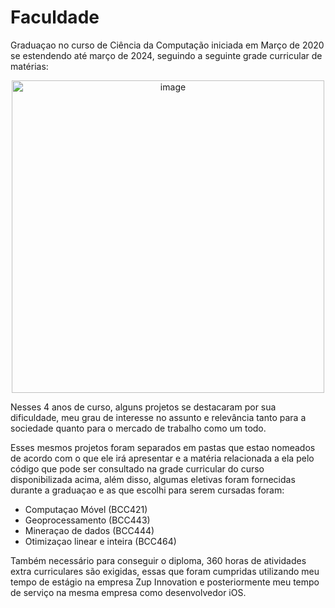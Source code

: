 # Faculdade

Graduaçao no curso de Ciência da Computação iniciada em Março de 2020 se estendendo até março de 2024, seguindo a seguinte grade curricular de matérias:

<div align="center">

  <img width="500" alt="image" src="https://github.com/rnlobao/Faculdade/assets/66230142/6fdb52e3-32ba-4f3a-a134-ecbe30e50e95">

</div>

Nesses 4 anos de curso, alguns projetos se destacaram por sua dificuldade, meu grau de interesse no assunto e relevância tanto para a sociedade quanto para o mercado de trabalho como um todo.

Esses mesmos projetos foram separados em pastas que estao nomeados de acordo com o que ele irá apresentar e a matéria relacionada a ela pelo código que pode ser consultado na grade curricular do curso disponibilizada acima, além disso, algumas eletivas foram fornecidas durante a graduaçao e as que escolhi para serem cursadas foram:

* Computaçao Móvel (BCC421)
* Geoprocessamento (BCC443)
* Mineraçao de dados (BCC444)
* Otimizaçao linear e inteira (BCC464)

Também necessário para conseguir o diploma, 360 horas de atividades extra curriculares são exigidas, essas que foram cumpridas utilizando meu tempo de estágio na empresa Zup Innovation e posteriormente meu tempo de serviço na mesma empresa como desenvolvedor iOS.
